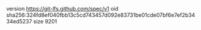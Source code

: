 version https://git-lfs.github.com/spec/v1
oid sha256:324fd8ef040fbb13c5cd743457d092e83731be01cde07bf6e7ef2b3434ed5237
size 9201
